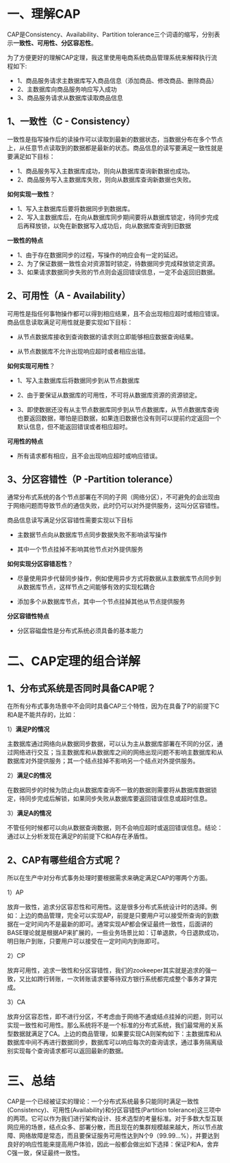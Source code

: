 一、理解CAP
====

CAP是Consistency、Availability、Partition tolerance三个词语的缩写，分别表示**一致性、可用性、分区容忍性**。

为了方便更好的理解CAP定理，我这里使用电商系统商品管理系统来解释执行流程如下:
* 1、商品服务请求主数据库写入商品信息（添加商品、修改商品、删除商品）
* 2、主数据库向商品服务响应写入成功
* 3、商品服务请求从数据库读取商品信息

1、一致性（C - Consistency）
-------

一致性是指写操作后的读操作可以读取到最新的数据状态，当数据分布在多个节点上，从任意节点读取到的数据都是最新的状态。商品信息的读写要满足一致性就是要满足如下目标：

* 1、商品服务写入主数据库成功，则向从数据库查询新数据也成功。
* 2、商品服务写入主数据库失败，则向从数据库查询新数据也失败。

**如何实现一致性**？

* 1、写入主数据库后要将数据同步到数据库。
* 2、写入主数据库后，在向从数据库同步期间要将从数据库锁定，待同步完成后再释放锁，以免在新数据写入成功后，向从数据库查询到旧数据

**一致性的特点**

* 1、由于存在数据同步的过程，写操作的响应会有一定的延迟。
* 2、为了保证数据一致性会对资源暂时锁定，待数据同步完成释放锁定资源。
* 3、如果请求数据同步失败的节点则会返回错误信息，一定不会返回旧数据。

2、可用性（A - Availability）
-----

可用性是指任何事物操作都可以得到相应结果，且不会出现相应超时或相应错误。商品信息读取满足可用性就是要实现如下目标：

* 从节点数据库接收到查询数据的请求则立即能够相应数据查询结果。

* 从节点数据库不允许出现响应超时或者相应出错。

**如何实现可用性**？

* 1、写入主数据库后将数据同步到从节点数据库

* 2、由于要保证从数据库的可用性，不可将从数据库资源的资源锁定。

* 3、即使数据还没有从主节点数据库同步到从节点数据库，从节点数据库查询也要返回数据，哪怕是旧数据，如果连旧数据也没有则可以提前约定返回一个默认信息，但不能返回错误或者相应超时。

**可用性的特点**

* 所有请求都有相应，且不会出现响应超时或响应错误。

3、分区容错性（P -Partition tolerance）
------

通常分布式系统的各个节点部署在不同的子网（网络分区），不可避免的会出现由于网络问题而导致节点的通信失败，此时仍可以对外提供服务，这叫分区容错性。

商品信息读写满足分区容错性需要实现以下目标

* 主数据节点向从数据库节点同步数据失败不影响读写操作

* 其中一个节点挂掉不影响其他节点对外提供服务

**如何实现分区容错忍性**？

* 尽量使用异步代替同步操作，例如使用异步方式将数据从主数据库节点同步到从数据库节点，这样节点之间能够有效的实现松耦合

* 添加多个从数据库节点，其中一个节点挂掉其他从节点提供服务

**分区容错性特点**

* 分区容磁盘性是分布式系统必须具备的基本能力

二、CAP定理的组合详解
====

1、分布式系统是否同时具备CAP呢？
------

在所有分布式事务场景中不会同时具备CAP三个特性，因为在具备了P的前提下C和A是不能共存的，比如：

1）**满足P的情况**

主数据库通过网络向从数据同步数据，可以认为主从数据库部署在不同的分区，通过网络进行交互；当主数据库和从数据库之间的网络出现问题不影响主数据库和从数据库对外提供服务；其一个结点挂掉不影响另一个结点对外提供服务。

2）**满足C的情况**

在数据同步的时候为防止向从数据库查询不一致的数据则需要将从数据库数据锁定，待同步完成后解锁，如果同步失败从数据库要返回错误信息或超时信息。

3）**满足A的情况**

不管任何时候都可以向从数据查询数据，则不会响应超时或返回错误信息。结论：通过以上分析发现在满足P的前提下C和A存在矛盾性。

2、CAP有哪些组合方式呢？
------

所以在生产中对分布式事务处理时要根据需求来确定满足CAP的哪两个方面。

1）AP

放弃一致性，追求分区容忍性和可用性。这是很多分布式系统设计时的选择。例如：上边的商品管理，完全可以实现AP，前提是只要用户可以接受所查询的到数据在一定时间内不是最新的即可。通常实现AP都会保证最终一致性，后面讲的BASE理论就是根据AP来扩展的，一些业务场景比如：订单退款，今日退款成功，明日账户到账，只要用户可以接受在一定时间内到账即可。

2）CP

放弃可用性，追求一致性和分区容错性，我们的zookeeper其实就是追求的强一致，又比如跨行转账，一次转账请求要等待双方银行系统都完成整个事务才算完成。

3）CA

放弃分区容忍性，即不进行分区，不考虑由于网络不通或结点挂掉的问题，则可以实现一致性和可用性。那么系统将不是一个标准的分布式系统，我们最常用的关系型数据就满足了CA。上边的商品管理，如果要实现CA则架构如下：主数据库和从数据库中间不再进行数据同步，数据库可以响应每次的查询请求，通过事务隔离级别实现每个查询请求都可以返回最新的数据。

三、总结
====

CAP是一个已经被证实的理论：一个分布式系统最多只能同时满足一致性(Consistency)、可用性(Availability)和分区容错性(Partition tolerance)这三项中的两项。它可以作为我们进行架构设计、技术选型的考量标准。对于多数大型互联网应用的场景，结点众多、部署分散，而且现在的集群规模越来越大，所以节点故障、网络故障是常态，而且要保证服务可用性达到N个9（99.99...%），并要达到良好的响应性能来提高用户体验，因此一般都会做出如下选择：保证P和A，舍弃C强一致，保证最终一致性。

